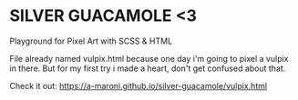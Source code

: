 # SILVER GUACAMOLE <3

Playground for Pixel Art with SCSS & HTML

File already named vulpix.html because one day i'm going to pixel a vulpix in there. But for my first try i made a heart, don't get confused about that. 

Check it out: https://a-maroni.github.io/silver-guacamole/vulpix.html
